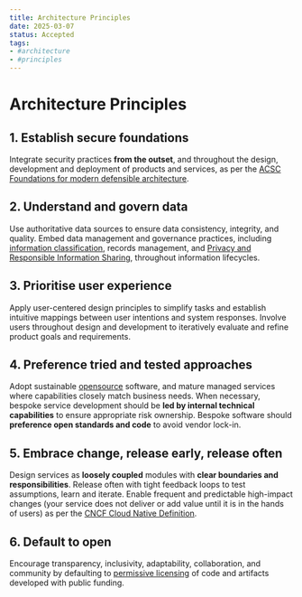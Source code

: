 ```yaml
---
title: Architecture Principles
date: 2025-03-07
status: Accepted
tags:
- #architecture
- #principles
---
```


# Architecture Principles

## 1. Establish secure foundations

Integrate security practices **from the outset**, and throughout the design, development and deployment of products and services, as per the [ACSC Foundations for modern defensible architecture](https://www.cyber.gov.au/resources-business-and-government/governance-and-user-education/modern-defensible-architecture/foundations-modern-defensible-architecture).

## 2. Understand and govern data

Use authoritative data sources to ensure data consistency, integrity, and quality. Embed data management and governance practices, including [information classification](https://www.wa.gov.au/government/publications/western-australian-information-classification-policy), records management, and [Privacy and Responsible Information Sharing](https://www.wa.gov.au/government/privacy-and-responsible-information-sharing), throughout information lifecycles.

## 3. Prioritise user experience

Apply user-centered design principles to simplify tasks and establish intuitive mappings between user intentions and system responses. Involve users throughout design and development to iteratively evaluate and refine product goals and requirements.

## 4. Preference tried and tested approaches

Adopt sustainable [opensource](https://opensource.org/osd) software, and mature managed services where capabilities closely match business needs. When necessary, bespoke service development should be **led by internal technical capabilities** to ensure appropriate risk ownership. Bespoke software should **preference open standards and code** to avoid vendor lock-in.

## 5. Embrace change, release early, release often

Design services as **loosely coupled** modules with **clear boundaries and responsibilities**. Release often with tight feedback loops to test assumptions, learn and iterate. Enable frequent and predictable high-impact changes (your service does not deliver or add value until it is in the hands of users) as per the [CNCF Cloud Native Definition](https://github.com/cncf/toc/blob/main/DEFINITION.md).

## 6. Default to open

Encourage transparency, inclusivity, adaptability, collaboration, and community by defaulting to [permissive licensing](https://www.apache.org/licenses/LICENSE-2.0) of code and artifacts developed with public funding.
